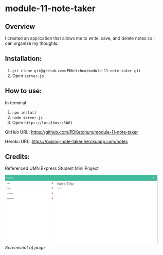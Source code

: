 # module-11-note-taker

## Overview

I created an application that allows me to write, save, and delete notes so I can organize my thoughts.

## Installation:

1. `git clone git@github.com:PDKetchum/module-11-note-taker.git`
2. Open `server.js`

## How to use:

In terminal

1. `npm install`
2. `node server.js`
3. Open `https://localhost:3001`

GitHub URL: https://github.com/PDKetchum/module-11-note-taker

Heroku URL: https://pxiong-note-taker.herokuapp.com/notes

## Credits:

Referenced UMN Express Student Mini Project

![](screenshot.png)
_Screenshot of page_
